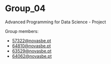 # Group_04
Advanced Programming for Data Science - Project

Group members: 
- 57322@novasbe.pt
- 64810@novasbe.pt
- 63529@novasbe.pt
- 64062@novasbe.pt
